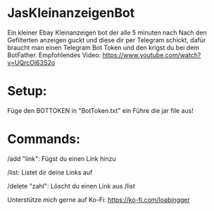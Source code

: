 # JasKleinanzeigenBot

Ein kleiner Ebay Kleinanzeigen bot der alle 5 minuten nach Nach den Gefilterten anzeigen guckt und diese dir per Telegram schickt, dafür braucht man einen Telegram Bot Token und den krigst du bei dem BotFather. 
Empfohlendes Video: https://www.youtube.com/watch?v=UQrcOj63S2o

# Setup:

Füge den BOTTOKEN in "BotToken.txt" ein
Führe die jar file aus!


# Commands:


/add "link": Fügst du einen Link hinzu 


/list: Listet dir deine Links auf


/delete "zahl": Löscht du einen Link aus /list





Unterstütze mich gerne auf Ko-Fi: https://ko-fi.com/loabingger
